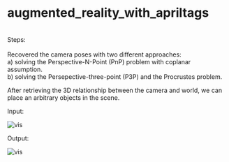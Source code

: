 # augmented_reality_with_apriltags

</br>
Steps:</br>
</br>
Recovered the camera poses with two different approaches: </br>
  a) solving the Perspective-N-Point (PnP) problem with coplanar assumption.</br>
  b) solving the Persepective-three-point (P3P) and the Procrustes problem.</br>

After retrieving the 3D relationship between the camera and world, we can place an arbitrary objects in the scene. </br>

Input:

![vis](https://user-images.githubusercontent.com/114776023/223619588-c2ec04b1-4074-4f47-8918-c05f9c4d7ccf.png)

Output:

![vis](https://user-images.githubusercontent.com/114776023/223619601-67d88d83-4885-48b9-8580-dff03cae8765.png)
